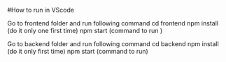 #How to run in VScode

Go to frontend folder and run following command
    cd frontend
    npm install (do it only one first time)
    npm start (command to run )


Go to backend folder and run following command
    cd backend
    npm install (do it only first time)
    npm start (command to run)